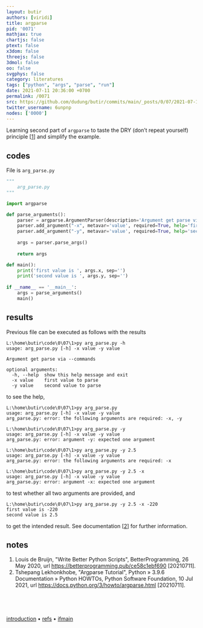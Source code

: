 ```yaml
---
layout: butir
authors: [viridi]
title: argparse
pid: '0071'
mathjax: true
chartjs: false
ptext: false
x3dom: false
threejs: false
3dmol: false
oo: false
svgphys: false
category: literatures
tags: ["python", "args", "parse", "run"]
date: 2021-07-11 20:36:00 +0700
permalink: /0071
src: https://github.com/dudung/butir/commits/main/_posts/0/07/2021-07-11-argparse.md
twitter_username: 6unpnp
nodes: ['0000']
---
```

Learning second part of `argparse` to taste the DRY (don’t repeat yourself) principle [[1](#r01)] and simplify the example.

## codes
File is `arg_parse.py`

```python
"""
	arg_parse.py
"""

import argparse

def parse_arguments():
	parser = argparse.ArgumentParser(description='Argument get parse via --commands')
	parser.add_argument("-x", metavar='value', required=True, help='first value to parse')
	parser.add_argument("-y", metavar='value', required=True, help='second value to parse')
	
	args = parser.parse_args()
	
	return args

def main():
	print('first value is ', args.x, sep='')
	print('second value is ', args.y, sep='')
	
if __name__ == '__main__':
	args = parse_arguments()
	main()
```

## results
Previous file can be executed as follows with the results

```
L:\home\butir\code\0\07\1>py arg_parse.py -h
usage: arg_parse.py [-h] -x value -y value

Argument get parse via --commands

optional arguments:
  -h, --help  show this help message and exit
  -x value    first value to parse
  -y value    second value to parse
```

to see the help,

```
L:\home\butir\code\0\07\1>py arg_parse.py
usage: arg_parse.py [-h] -x value -y value
arg_parse.py: error: the following arguments are required: -x, -y

L:\home\butir\code\0\07\1>py arg_parse.py -y
usage: arg_parse.py [-h] -x value -y value
arg_parse.py: error: argument -y: expected one argument

L:\home\butir\code\0\07\1>py arg_parse.py -y 2.5
usage: arg_parse.py [-h] -x value -y value
arg_parse.py: error: the following arguments are required: -x

L:\home\butir\code\0\07\1>py arg_parse.py -y 2.5 -x
usage: arg_parse.py [-h] -x value -y value
arg_parse.py: error: argument -x: expected one argument
```

to test whether all two arguments are provided, and

```
L:\home\butir\code\0\07\1>py arg_parse.py -y 2.5 -x -220
first value is -220
second value is 2.5
```

to get the intended result. See documentation [[2](#r02)] for further information.

## notes
1. <a name=r01></a>Louis de Bruijn, "Write Better Python Scripts", BetterProgramming, 26 May 2020, url <https://betterprogramming.pub/ce58c1ebf690> [20210711].
2. <a name=r02></a>Tshepang Lekhonkhobe, "Argparse Tutorial", Python » 3.9.6 Documentation » Python HOWTOs, Python Software Foundation, 10 Jul 2021, url <https://docs.python.org/3/howto/argparse.html> [20210711].

## &nbsp;
[introduction](0000) &bull; [refs](005B) &bull; [ifmain](0070)

